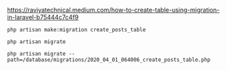 https://raviyatechnical.medium.com/how-to-create-table-using-migration-in-laravel-b75444c7c4f9

`php artisan make:migration create_posts_table`

`php artisan migrate`

`php artisan migrate --path=/database/migrations/2020_04_01_064006_create_posts_table.php`
